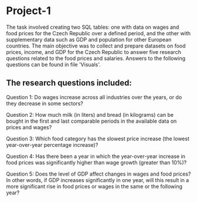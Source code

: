 # Project-1
The task involved creating two SQL tables: one with data on wages and food prices for the Czech Republic over a defined period, and the other with supplementary data such as GDP and population for other European countries. The main objective was to collect and prepare datasets on food prices, income, and GDP for the Czech Republic to answer five research questions related to the food prices and salaries. Answers to the following questions can be found in file 'Visuals'. 

## The research questions included:

Question 1: Do wages increase across all industries over the years, or do they decrease in some sectors?

Question 2: How much milk (in liters) and bread (in kilograms) can be bought in the first and last comparable periods in the available data on prices and wages?

Question 3: Which food category has the slowest price increase (the lowest year-over-year percentage increase)?

Question 4: Has there been a year in which the year-over-year increase in food prices was significantly higher than wage growth (greater than 10%)?

Question 5: Does the level of GDP affect changes in wages and food prices? In other words, if GDP increases significantly in one year, will this result in a more significant rise in food prices or wages in the same or the following year?
